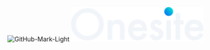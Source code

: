 <img width=300 src="/public/logo.svt#gh-dark-mode-only" alt="GitHub-Mark-Light">
<img width=300 src="/public/logo-white.svg#gh-light-mode-only" alt="GitHub-Mark-Dark">